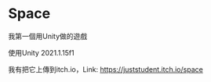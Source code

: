 # Space
我第一個用Unity做的遊戲

使用Unity 2021.1.15f1

我有把它上傳到itch.io，Link: https://juststudent.itch.io/space
